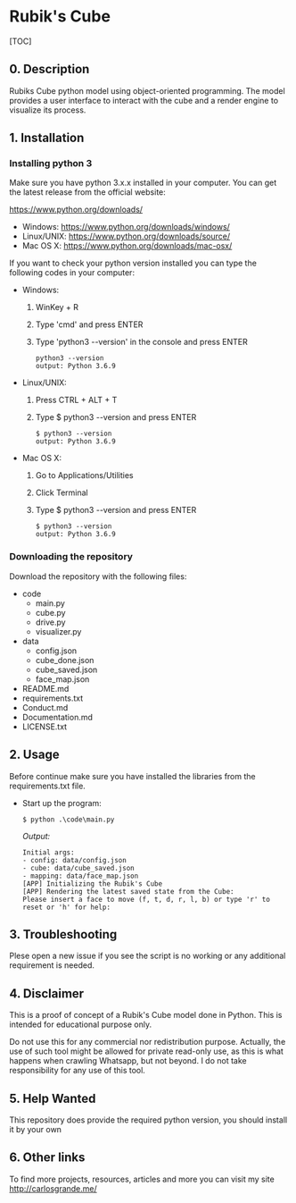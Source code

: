 # Rubik's Cube

[TOC]

## 0. Description

Rubiks Cube python model using object-oriented programming. The model provides a user interface to interact with the cube and a render engine to visualize its process.

## 1. Installation

### Installing python 3

Make sure you have python 3.x.x installed in your computer. You can get the latest release from the official website: 

https://www.python.org/downloads/

- Windows: https://www.python.org/downloads/windows/
- Linux/UNIX: https://www.python.org/downloads/source/
- Mac OS X: https://www.python.org/downloads/mac-osx/



If you want to check your python version installed you can type the following codes in your computer:

- Windows:

  1. WinKey + R

  2. Type 'cmd'  and press ENTER

  3. Type 'python3 --version' in the console and press ENTER

     ```
     python3 --version
     output: Python 3.6.9
     ```

- Linux/UNIX:

  1. Press CTRL + ALT + T

  2. Type $ python3 --version and press ENTER

     ```
     $ python3 --version
     output: Python 3.6.9
     ```

     

- Mac OS X: 

  1. Go to Applications/Utilities

  2. Click Terminal

  3. Type $ python3 --version and press ENTER

     ```
     $ python3 --version
     output: Python 3.6.9
     ```



### Downloading the repository

Download the repository with the following files:

- code
  - main.py
  - cube.py
  - drive.py
  - visualizer.py
- data
  - config.json
  - cube_done.json
  - cube_saved.json
  - face_map.json
- README.md
- requirements.txt
- Conduct.md
- Documentation.md
- LICENSE.txt



## 2. Usage

Before continue make sure you have installed the libraries from the requirements.txt file.

- Start up the program:

  ```
  $ python .\code\main.py
  ```

  *Output:*

  ```
  Initial args:
  - config: data/config.json
  - cube: data/cube_saved.json
  - mapping: data/face_map.json
  [APP] Initializing the Rubik's Cube
  [APP] Rendering the latest saved state from the Cube:
  Please insert a face to move (f, t, d, r, l, b) or type 'r' to reset or 'h' for help:
  ```

  

##  3. Troubleshooting

Plese open a new issue if you see the script is no working or any additional requirement is needed.

## 4. Disclaimer

This is a proof of concept of a Rubik's Cube model done in Python. This is intended for educational purpose only.

Do not use this for any commercial nor redistribution purpose. Actually, the use of such tool might be allowed for private read-only use, as this is what happens when crawling Whatsapp, but not beyond. I do not take responsibility for any use of this tool.

## 5. Help Wanted

This repository does provide the required python version, you should install it by your own

## 6. Other links

To find more projects, resources, articles and more you can visit my site http://carlosgrande.me/